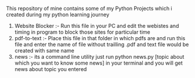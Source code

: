 This repository of mine contains some of my Python 
Projects which i created during my python learning
journey

1. Website Blocker :-  Run this file in your PC and edit the webistes and timing in program to block those sites for particular time
2. pdf-to-text :- Place this file in that folder in which pdfs are and run this file and enter the name of file without trailling .pdf and text file would be created with same name
3. news :- its a command line utility just run python news.py [topic about which you want to know some news] in your terminal and you will get news about topic you entered
